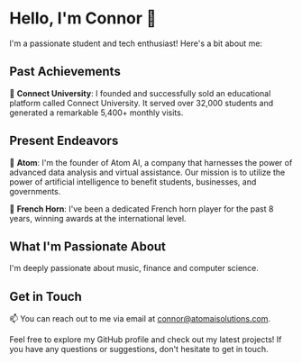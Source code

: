 # Hello, I'm Connor 👋

I'm a passionate student and tech enthusiast! Here's a bit about me:

## Past Achievements

🚀 **Connect University**:
I founded and successfully sold an educational platform called Connect University. It served over 32,000 students and generated a remarkable 5,400+ monthly visits.

## Present Endeavors

🤖 **Atom**:
I'm the founder of Atom AI, a company that harnesses the power of advanced data analysis and virtual assistance. Our mission is to utilize the power of artificial intelligence to benefit students, businesses, and governments.

📯 **French Horn**:
I've been a dedicated French horn player for the past 8 years, winning awards at the international level.

## What I'm Passionate About

I'm deeply passionate about music, finance and computer science.

## Get in Touch

📫 You can reach out to me via email at [connor@atomaisolutions.com](mailto:connor@atomaisolutions.com).

Feel free to explore my GitHub profile and check out my latest projects! If you have any questions or suggestions, don't hesitate to get in touch.
